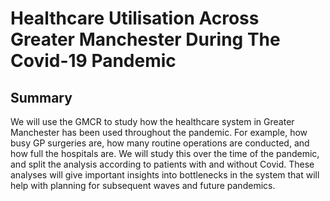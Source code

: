 # Healthcare Utilisation Across Greater Manchester During The Covid-19 Pandemic

## Summary

We will use the GMCR to study how the healthcare system in Greater Manchester has been used throughout the pandemic. For example, how busy GP surgeries are, how many routine operations are conducted, and how full the hospitals are. We will study this over the time of the pandemic, and split the analysis according to patients with and without Covid. These analyses will give important insights into bottlenecks in the system that will help with planning for subsequent waves and future pandemics.
